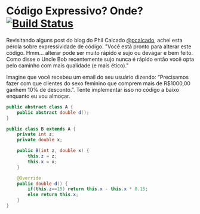 Código Expressivo? Onde? [![Build Status](https://travis-ci.org/helmedeiros/codigo_expressivo.png?branch=master)](https://travis-ci.org/helmedeiros/codigo_expressivo)
=================

Revisitando alguns post do blog do Phil Calcado [@pcalcado](https://twitter.com/pcalcado), achei esta pérola sobre expressividade de código. 
"Você está pronto para alterar este código. Hmm… alterar pode ser muito rápido e sujo ou devagar e bem feito. Como disse o Uncle Bob recentemente sujo nunca é rápido então você opta pelo caminho com mais qualidade (e mais ético)."

Imagine que você recebeu um email do seu usuário dizendo: “Precisamos fazer com que clientes do sexo feminino que comprem mais de R$1000,00 ganhem 10% de desconto.”. Tente implementar isso no código a baixo enquanto eu vou almoçar.


```java
public abstract class A {
    public abstract double d();
}
```
```java
public class B extends A {
    private int z;
    private double x;

    public B(int z, double x) {
        this.z = z;
        this.x = x;
    }

    @Override
    public double d() {
        if(this.z==15) return this.x - this.x * 0.15;
        else return this.x;
    }
}
```

